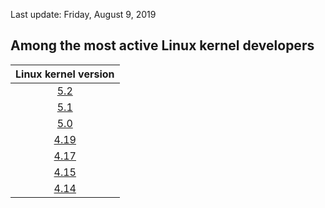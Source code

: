 Last update: Friday, August 9, 2019

## Among the most active Linux kernel developers

| Linux kernel version |
| :----------------: |
| [5.2](https://lwn.net/Articles/791606/) |
| [5.1](https://lwn.net/Articles/786638/) |
| [5.0](https://lwn.net/Articles/780271/) |
| [4.19](https://lwn.net/Articles/767635/) |
| [4.17](https://lwn.net/Articles/756031/) |
| [4.15](https://lwn.net/Articles/742672/) |
| [4.14](https://lwn.net/Articles/736578/) |
